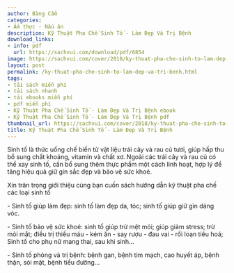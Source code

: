 ```yaml
---
author: Bàng Cẩm
categories:
- Ẩm thực - Nấu ăn
description: Kỹ Thuật Pha Chế Sinh Tố - Làm Đẹp Và Trị Bệnh
download_links:
- info: pdf
  url: https://sachvui.com/download/pdf/6854
image: https://sachvui.com/cover/2018/ky-thuat-pha-che-sinh-to-lam-dep-va-tri-benh.jpg
layout: post
permalink: /ky-thuat-pha-che-sinh-to-lam-dep-va-tri-benh.html
tags:
- tải sách miễn phí
- tải sách nhanh
- tải ebooks miễn phí
- pdf miễn phí
- Kỹ Thuật Pha Chế Sinh Tố - Làm Đẹp Và Trị Bệnh ebook
- Kỹ Thuật Pha Chế Sinh Tố - Làm Đẹp Và Trị Bệnh pdf
thumbnail_url: https://sachvui.com/cover/2018/ky-thuat-pha-che-sinh-to-lam-dep-va-tri-benh.jpg
title: Kỹ Thuật Pha Chế Sinh Tố - Làm Đẹp Và Trị Bệnh
---
```


 <div class="item-desc text-justify"> <p>Sinh tố là thức uống chế biến từ vật liệu trái cây và rau củ tươi, giúp hấp thu bổ sung chất khoáng, vitamin và chất xơ. Ngoài các trái cây và rau củ có thể xay sinh tố, cần bổ sung thêm thực phẩm một cách linh hoạt, hợp lý để tăng hiệu quả giữ gìn sắc đẹp và bảo vệ sức khoẻ.</p><p>Xin trân trọng giới thiệu cùng bạn cuốn sách hướng dẫn kỹ thuật pha chế các loại sinh tố</p><p>- Sinh tố giúp làm đẹp: sinh tố làm đẹp da, tóc; sinh tố giúp giữ gìn dáng vóc.</p><p>- Sinh tố bảo vệ sức khoẻ: sinh tố giúp trừ mệt mỏi; giúp giảm stress; trừ mỏi mắt; điều trị thiếu máu - kém ăn - say rượu - đau vai - rối loạn tiêu hoá; Sinh tố cho phụ nữ mang thai, sau khi sinh...</p><p>- Sinh tố phòng và trị bệnh: bệnh gan, bệnh tim mạch, cao huyết áp, bệnh thận, sỏi mật, bệnh tiểu đường...</p> </div>